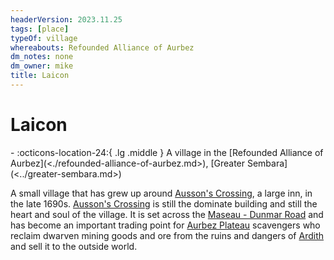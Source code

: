 ```yaml
---
headerVersion: 2023.11.25
tags: [place]
typeOf: village
whereabouts: Refounded Alliance of Aurbez
dm_notes: none
dm_owner: mike
title: Laicon
---
```

# Laicon
<div class="grid cards ext-narrow-margin ext-one-column" markdown>
-    :octicons-location-24:{ .lg .middle } A village in the [Refounded Alliance of Aurbez](<./refounded-alliance-of-aurbez.md>), [Greater Sembara](<../greater-sembara.md>)  
</div>


A small village that has grew up around [Ausson's Crossing](<./ausson-s-crossing.md>), a large inn, in the late 1690s. [Ausson's Crossing](<./ausson-s-crossing.md>) is still the dominate building and still the heart and soul of the village. It is set across the [Maseau - Dunmar Road](<../roads/maseau-dunmar-road.md>) and has become an important trading point for [Aurbez Plateau](<../../istaros-watershed/aurbez-plateau.md>) scavengers who reclaim dwarven mining goods and ore from the ruins and dangers of [Ardith](<../../sentinel-range/dwarven-kingdoms/ardith.md>) and sell it to the outside world.

